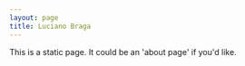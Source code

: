 ```yaml
---
layout: page
title: Luciano Braga
---
```


This is a static page. It could be an 'about page' if you'd like.
